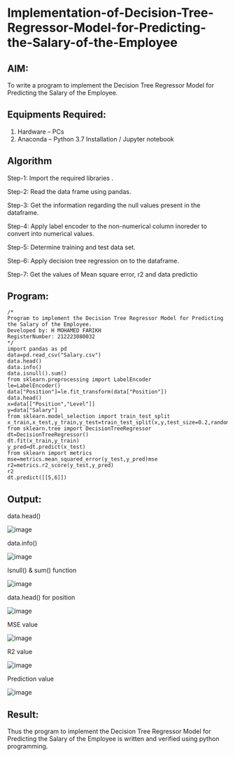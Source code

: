# Implementation-of-Decision-Tree-Regressor-Model-for-Predicting-the-Salary-of-the-Employee

## AIM:
To write a program to implement the Decision Tree Regressor Model for Predicting the Salary of the Employee.

## Equipments Required:
1. Hardware – PCs
2. Anaconda – Python 3.7 Installation / Jupyter notebook

## Algorithm
Step-1:
Import the required libraries .

Step-2:
Read the data frame using pandas.

Step-3:
Get the information regarding the null values present in the dataframe.

Step-4:
Apply label encoder to the non-numerical column inoreder to convert into numerical values.

Step-5:
Determine training and test data set.

Step-6:
Apply decision tree regression on to the dataframe.

Step-7:
Get the values of Mean square error, r2 and data predictio
## Program:
```
/*
Program to implement the Decision Tree Regressor Model for Predicting the Salary of the Employee.
Developed by: H MOHAMED FARIKH
RegisterNumber: 212223080032
*/
import pandas as pd
data=pd.read_csv("Salary.csv")
data.head()
data.info()
data.isnull().sum()
from sklearn.preprocessing import LabelEncoder
le=LabelEncoder()
data["Position"]=le.fit_transform(data["Position"])
data.head()
x=data[["Position","Level"]]
y=data["Salary"]
from sklearn.model_selection import train_test_split
x_train,x_test,y_train,y_test=train_test_split(x,y,test_size=0.2,random_state=2)
from sklearn.tree import DecisionTreeRegressor
dt=DecisionTreeRegressor()
dt.fit(x_train,y_train)
y_pred=dt.predict(x_test)
from sklearn import metrics
mse=metrics.mean_squared_error(y_test,y_pred)mse
r2=metrics.r2_score(y_test,y_pred)
r2
dt.predict([[5,6]])

```

## Output:

data.head()

![image](https://github.com/MOHAMEDFARIKH2/Implementation-of-Decision-Tree-Regressor-Model-for-Predicting-the-Salary-of-the-Employee/assets/168570140/4983a6fd-c626-4d01-8077-23d05a53b382)


data.info()

![image](https://github.com/MOHAMEDFARIKH2/Implementation-of-Decision-Tree-Regressor-Model-for-Predicting-the-Salary-of-the-Employee/assets/168570140/f4df8708-4b46-49fc-bbd3-66660e2dfa84)


Isnull() & sum() function

![image](https://github.com/MOHAMEDFARIKH2/Implementation-of-Decision-Tree-Regressor-Model-for-Predicting-the-Salary-of-the-Employee/assets/168570140/2e2bad2c-fb83-4b28-89f6-300b8266ac9a)

data.head() for position

![image](https://github.com/MOHAMEDFARIKH2/Implementation-of-Decision-Tree-Regressor-Model-for-Predicting-the-Salary-of-the-Employee/assets/168570140/6ad21881-bd9d-4345-9a3d-e67c5aaeda42)


MSE value

![image](https://github.com/MOHAMEDFARIKH2/Implementation-of-Decision-Tree-Regressor-Model-for-Predicting-the-Salary-of-the-Employee/assets/168570140/f75a937a-2f64-440c-9875-d1dbe524676c)


R2 value

![image](https://github.com/MOHAMEDFARIKH2/Implementation-of-Decision-Tree-Regressor-Model-for-Predicting-the-Salary-of-the-Employee/assets/168570140/3a6369fa-d35d-4659-a688-f1d6323a4b5c)


Prediction value

![image](https://github.com/MOHAMEDFARIKH2/Implementation-of-Decision-Tree-Regressor-Model-for-Predicting-the-Salary-of-the-Employee/assets/168570140/6ca9b89b-5cc6-47f8-b12c-144d4bf340d2)


## Result:
Thus the program to implement the Decision Tree Regressor Model for Predicting the Salary of the Employee is written and verified using python programming.
